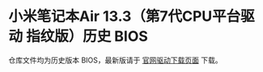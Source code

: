 # 小米笔记本Air 13.3（第7代CPU平台驱动 指纹版）历史 BIOS

仓库文件均为历史版本 BIOS，最新版请于 [官网驱动下载页面](https://www.mi.com/service/notebook/drivers/13-finger) 下载。
